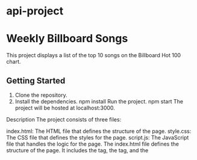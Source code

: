 # api-project
# Weekly Billboard Songs

This project displays a list of the top 10 songs on the Billboard Hot 100 chart.

## Getting Started

1. Clone the repository.
2. Install the dependencies.
npm install
Run the project.
npm start
The project will be hosted at localhost:3000.

Description
The project consists of three files:

index.html: The HTML file that defines the structure of the page.
style.css: The CSS file that defines the styles for the page.
script.js: The JavaScript file that handles the logic for the page.
The index.html file defines the structure of the page. It includes the <head> tag, the <body> tag, and the <script> tag. The <head> tag includes the title of the page and the link to the style.css file. The <body> tag includes the h1 element, the div element with the id hot-100, the button element, and the script tag. The h1 element displays the title of the page. The div element with the id hot-100 will be used to display the list of songs. The button element is used to get the list of songs. The script tag includes the JavaScript code for the page.

The style.css file defines the styles for the page. It defines the fonts, colors, and sizes for the page elements.

The script.js file handles the logic for the page. It gets the list of songs from the Billboard API and displays the list of songs in the div element with the id hot-100.

Author
This project was created by Rene

License
This project is licensed under the MIT License.
